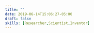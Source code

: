 ```yaml
---
title: ""
date: 2019-06-14T15:06:27-05:00
draft: false
skills: [Researcher,Scientist,Inventor]
---
```


